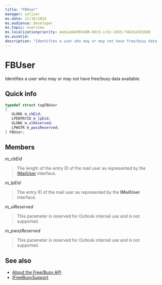 ```yaml
---
title: "FBUser"
manager: soliver
ms.date: 11/16/2014
ms.audience: Developer
ms.topic: overview
ms.localizationpriority: medium649b5400-8dc5-cc5c-3455-f462e2d31689
ms.assetid: 
description: "Identifies a user who may or may not have free/busy data available."
---
```


# FBUser

Identifies a user who may or may not have free/busy data available.
  
## Quick info

```cpp
typedef struct tagFBUser 
{ 
   ULONG m_cbEid; 
   LPENTRYID m_lpEid; 
   ULONG m_ulReserved; 
   LPWSTR m_pwszReserved; 
} FBUser;

```

## Members

_m_cbEid_
  
> The length of the entry ID of the mail user as represented by the [IMailUser](/previous-versions/windows/desktop/wab/-wab-imailuser-deleteprops) interface. 
    
_m_lpEid_
  
> The entry ID of the mail user as represented by the **IMailUser** interface. 
    
_m_ulReserved_
  
> This parameter is reserved for Outlook internal use and is not supported.
    
_m_pwszReserved_
  
> This parameter is reserved for Outlook internal use and is not supported.
    
## See also

- [About the Free/Busy API](about-the-free-busy-api.md)  
- [IFreeBusySupport](ifreebusysupport.md)
